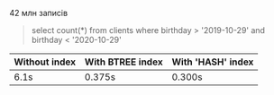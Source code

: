 42 млн записів

> select count(*) from clients
> where birthday > '2019-10-29'
> and  birthday < '2020-10-29'

| Without index | With BTREE index | With 'HASH' index |
| :--- | :--- |:----------------|
| 6.1s | 0.375s | 0.300s          |

